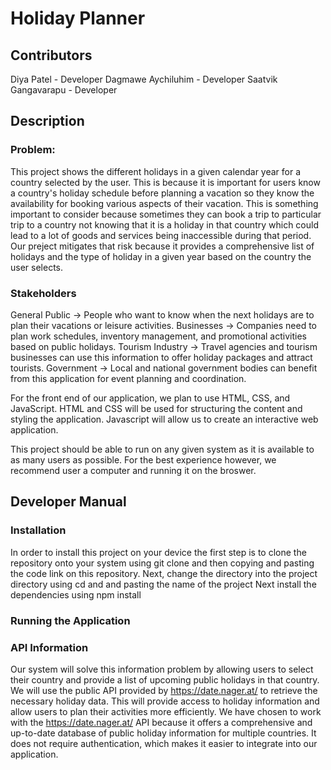 # Holiday Planner
## Contributors
Diya Patel - Developer
Dagmawe Aychiluhim - Developer
Saatvik Gangavarapu - Developer

## Description
### Problem:
This project shows the different holidays in a given calendar year for a country selected by the user. 
This is because it is important for users know a country's holiday schedule before planning a vacation so they
know the availability for booking various aspects of their vacation. This is something important to consider because sometimes they
can book a trip to particular trip to a country not knowing that it is a holiday in that country which could lead to a
lot of goods and services being inaccessible during that period. Our preject mitigates that risk because it provides
a comprehensive list of holidays and the type of holiday in a given year based on the country the user selects. 
 
### Stakeholders
General Public → People who want to know when the next holidays are to plan their vacations or leisure activities.
Businesses → Companies need to plan work schedules, inventory management, and promotional activities based on public holidays.
Tourism Industry → Travel agencies and tourism businesses can use this information to offer holiday packages and attract tourists.
Government → Local and national government bodies can benefit from this application for event planning and coordination.

For the front end of our application, we plan to use HTML, CSS, and JavaScript. 
HTML and CSS will be used for structuring the content and styling the application. 
Javascript will allow us to create an interactive web application. 


This project should be able to run on any given system as it is available to as many users as possible. For the best 
experience however, we recommend user a computer and running it on the broswer. 


## Developer Manual
### Installation
In order to install this project on your device the first step is to clone the repository onto your system using git clone 
and then copying and pasting the code link on this repository. 
Next, change the directory into the project directory using cd and and pasting the name of the project
Next install the dependencies using npm install

### Running the Application

### API Information
Our system will solve this information problem by allowing users to select their country and provide a list of 
upcoming public holidays in that country. We will use the public API provided by https://date.nager.at/ to 
retrieve the necessary holiday data. This will provide access to holiday information and allow users to plan 
their activities more efficiently.
We have chosen to work with the https://date.nager.at/ API because it offers a comprehensive and 
up-to-date database of public holiday information for multiple countries. 
It does not require authentication, which makes it easier to integrate into our application.
